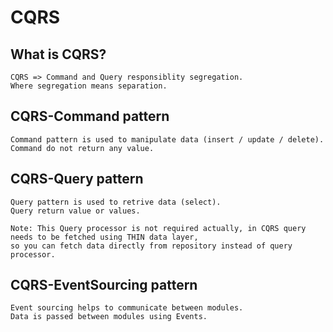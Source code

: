 # CQRS

## What is CQRS?
````
CQRS => Command and Query responsiblity segregation.
Where segregation means separation.
````

## CQRS-Command pattern
````
Command pattern is used to manipulate data (insert / update / delete).
Command do not return any value.
````

## CQRS-Query pattern
````
Query pattern is used to retrive data (select).
Query return value or values.

Note: This Query processor is not required actually, in CQRS query needs to be fetched using THIN data layer,
so you can fetch data directly from repository instead of query processor.
````

## CQRS-EventSourcing pattern
````
Event sourcing helps to communicate between modules.
Data is passed between modules using Events.
````
